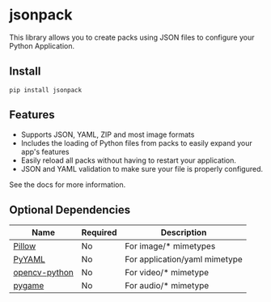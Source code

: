 # jsonpack
This library allows you to create packs using JSON files to configure your Python Application.

## Install
```
pip install jsonpack
```

## Features
- Supports JSON, YAML, ZIP and most image formats
- Includes the loading of Python files from packs to easily expand your app's features
- Easily reload all packs without having to restart your application.
- JSON and YAML validation to make sure your file is properly configured.

See the docs for more information.

## Optional Dependencies
|Name|Required|Description|
|--|--|--|
|[Pillow](https://pypi.org/project/Pillow/) | No | For image/* mimetypes |
|[PyYAML](https://pypi.org/project/PyYAML/) | No | For application/yaml mimetype |
|[opencv-python](https://pypi.org/project/opencv-python/) | No | For video/* mimetype |
|[pygame](https://pypi.org/project/pygame/) | No | For audio/* mimetype |
